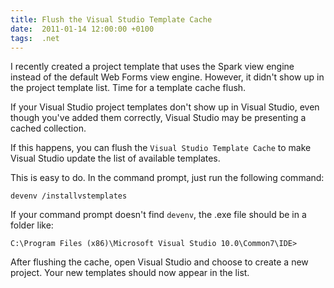 ```yaml
---
title: Flush the Visual Studio Template Cache
date:  2011-01-14 12:00:00 +0100
tags:  .net
---
```


I recently created a project template that uses the Spark view engine
instead of the default Web Forms view engine. However, it didn't show
up in the project template list. Time for a template cache flush.

If your Visual Studio project templates don't show up in Visual Studio,
even though you've added them correctly, Visual Studio may be presenting
a cached collection.

If this happens, you can flush the `Visual Studio Template Cache` to
make Visual Studio update the list of available templates.

This is easy to do. In the command prompt, just run the following command:

```
devenv /installvstemplates
```

If your command prompt doesn't find `devenv`, the .exe file should be
in a folder like:

```
C:\Program Files (x86)\Microsoft Visual Studio 10.0\Common7\IDE>
```

After flushing the cache, open Visual Studio and choose to create a new
project. Your new templates should now appear in the list.